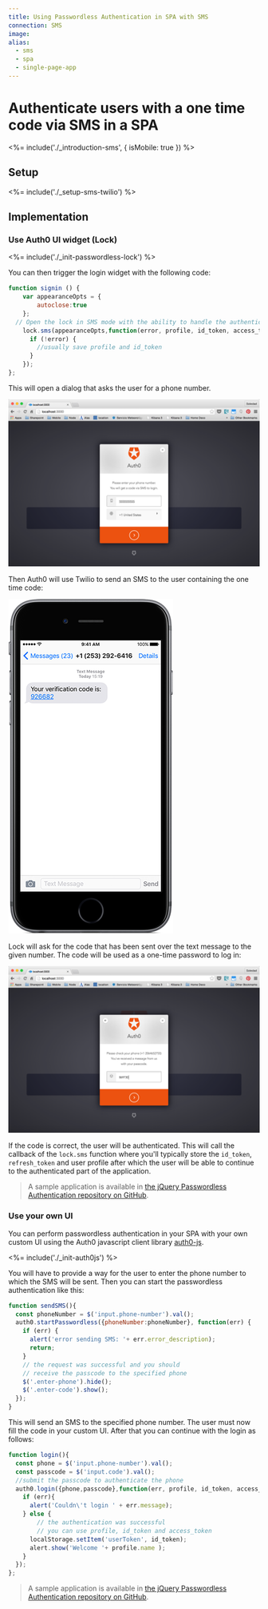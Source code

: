 ```yaml
---
title: Using Passwordless Authentication in SPA with SMS
connection: SMS
image:
alias:
  - sms
  - spa
  - single-page-app
---
```


# Authenticate users with a one time code via SMS in a SPA

<%= include('./_introduction-sms', { isMobile: true }) %>

## Setup

<%= include('./_setup-sms-twilio') %>

## Implementation

### Use Auth0 UI widget (Lock)

<%= include('./_init-passwordless-lock') %>

You can then trigger the login widget with the following code:

```js
function signin () {
	var appearanceOpts = {
		autoclose:true
	};
  // Open the lock in SMS mode with the ability to handle the authentication in page
	lock.sms(appearanceOpts,function(error, profile, id_token, access_token, state, refresh_token) {
	  if (!error) {
	    //usually save profile and id_token
	  }
	});
};
```

This will open a dialog that asks the user for a phone number.

![](/media/articles/connections/passwordless/passwordless-sms-enter-phone-web.png)

Then Auth0 will use Twilio to send an SMS to the user containing the one time code:

![](/media/articles/connections/passwordless/passwordless-sms-receive-code-web.png)

Lock will ask for the code that has been sent over the text message to the given number. The code will be used as a one-time password to log in:

![](/media/articles/connections/passwordless/passwordless-sms-enter-code-web.png)

If the code is correct, the user will be authenticated. This will call the callback of the `lock.sms` function where you'll typically store the `id_token`, `refresh_token` and user profile after which the user will be able to continue to the authenticated part of the application. 

> A sample application is available in [the jQuery Passwordless Authentication repository on GitHub](https://github.com/auth0/auth0-jquery-passwordless-sample).

### Use your own UI

You can perform passwordless authentication in your SPA with your own custom UI using the Auth0 javascript client library [auth0-js](/libraries/auth0js).

<%= include('./_init-auth0js') %>

You will have to provide a way for the user to enter the phone number to which the SMS will be sent. Then you can start the passwordless authentication like this:

```js
function sendSMS(){
  const phoneNumber = $('input.phone-number').val();
  auth0.startPasswordless({phoneNumber:phoneNumber}, function(err) {
    if (err) {
      alert('error sending SMS: '+ err.error_description);
      return;
    }
    // the request was successful and you should 
    // receive the passcode to the specified phone
    $('.enter-phone').hide();
    $('.enter-code').show();
  });
}
```

This will send an SMS to the specified phone number. The user must now fill the code in your custom UI. After that you can continue with the login as follows:

```js
function login(){
  const phone = $('input.phone-number').val();
  const passcode = $('input.code').val();
  //submit the passcode to authenticate the phone
  auth0.login({phone,passcode},function(err, profile, id_token, access_token){
    if (err){
      alert('Couldn\'t login ' + err.message);
    } else {
	    // the authentication was successful 
	    // you can use profile, id_token and access_token
      localStorage.setItem('userToken', id_token);
      alert.show('Welcome '+ profile.name );
    }
  });
};
```

> A sample application is available in [the jQuery Passwordless Authentication repository on GitHub](https://github.com/auth0/auth0-jquery-passwordless-sample).
